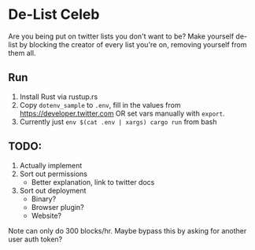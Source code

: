# De-List Celeb

Are you being put on twitter lists you don't want to be? Make yourself de-list by blocking the creator of every list you're on, removing yourself from them all.

## Run
1. Install Rust via rustup.rs
2. Copy `dotenv_sample` to `.env`, fill in the values from https://developer.twitter.com OR set vars manually with `export`.
3. Currently just `env $(cat .env | xargs) cargo run` from bash

## TODO:
1. Actually implement
2. Sort out permissions
    - Better explanation, link to twitter docs
3. Sort out deployment
    - Binary?
    - Browser plugin?
    - Website?

Note can only do 300 blocks/hr. Maybe bypass this by asking for another user auth token?
